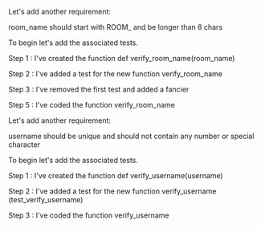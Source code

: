 Let's add another requirement:

room_name should start with ROOM_ and be longer than 8 chars

To begin let's add the associated tests.

Step 1 :
I've created the function def verify_room_name(room_name)

Step 2 :
I've added a test for the new function verify_room_name

Step 3 :
I've removed the first test and added a fancier

Step 5 :
I've coded the function verify_room_name


Let's add another requirement:

username should be unique and should not contain any number or special character

To begin let's add the associated tests.

Step 1 : I've created the function def verify_username(username)

Step 2 : I've added a test for the new function verify_username (test_verify_username)

Step 3 : I've coded the function verify_username
